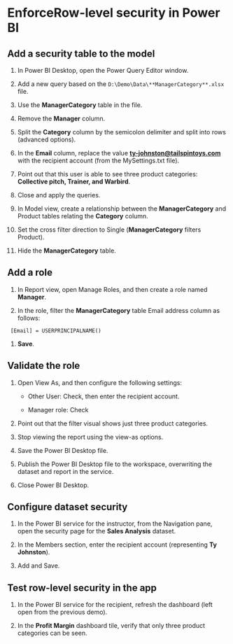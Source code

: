 # EnforceRow-level security in Power BI

## Add a security table to the model

1. In Power BI Desktop, open the Power Query Editor window.

1. Add a new query based on the `D:\Demo\Data\**ManagerCategory**.xlsx` file.

1. Use the **ManagerCategory** table in the file.

1. Remove the **Manager** column.

1. Split the **Category** column by the semicolon delimiter and split into rows (advanced options).

1. In the **Email** column, replace the value **<ty-johnston@tailspintoys.com>** with the recipient account (from the MySettings.txt file).

1. Point out that this user is able to see three product categories: **Collective pitch, Trainer, and Warbird**.

1. Close and apply the queries.

1. In Model view, create a relationship between the **ManagerCategory** and Product tables relating the **Category** column.

1. Set the cross filter direction to Single (**ManagerCategory** filters Product).

1. Hide the **ManagerCategory** table.

## Add a role

1. In Report view, open Manage Roles, and then create a role named **Manager**.

1. In the role, filter the **ManagerCategory** table Email address column as follows:

  ```dax
   [Email] = USERPRINCIPALNAME()
   ```

1. **Save**.

## Validate the role

1. Open View As, and then configure the following settings:

    - Other User: Check, then enter the recipient account.

    - Manager role: Check

1. Point out that the filter visual shows just three product categories.

1. Stop viewing the report using the view-as options.

1. Save the Power BI Desktop file.

1. Publish the Power BI Desktop file to the workspace, overwriting the dataset and report in the service.

1. Close Power BI Desktop.

## Configure dataset security

1. In the Power BI service for the instructor, from the Navigation pane, open the security page for the **Sales Analysis** dataset.

1. In the Members section, enter the recipient account (representing **Ty Johnston**).

1. Add and Save.

## Test row-level security in the app

1. In the Power BI service for the recipient, refresh the dashboard (left open from the previous demo).

1. In the **Profit Margin** dashboard tile, verify that only three product categories can be seen.
